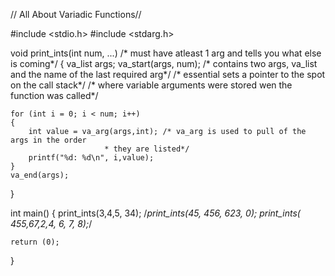 
// All About Variadic Functions//

#include <stdio.h>
#include <stdarg.h>

void print_ints(int num, ...) /* must have atleast 1 arg and tells you what else is coming*/
{
	va_list args;
	va_start(args, num); /* contains two args, va_list and the name of the last required arg*/
	/* essential sets a pointer to the spot on the call stack*/
	/* where variable arguments were stored wen the function was called*/
	
	for (int i = 0; i < num; i++)
	{
		int value = va_arg(args,int); /* va_arg is used to pull of the args in the order 
						 * they are listed*/
		printf("%d: %d\n", i,value);
	}
	va_end(args);
}

int main()
{
	print_ints(3,4,5, 34);
	/*print_ints(45, 456, 623, 0);
	print_ints( 455,67,2,4, 6, 7, 8);*/

	return (0);
}

